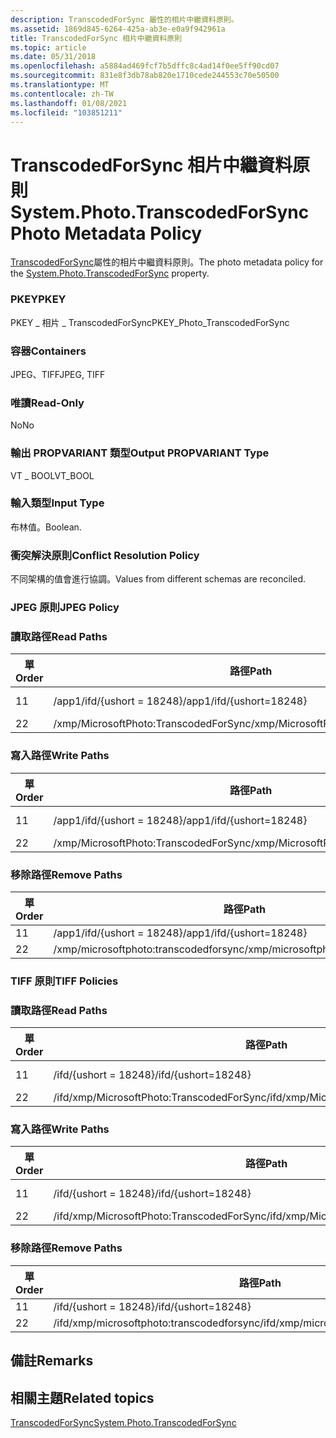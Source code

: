 ```yaml
---
description: TranscodedForSync 屬性的相片中繼資料原則。
ms.assetid: 1869d845-6264-425a-ab3e-e0a9f942961a
title: TranscodedForSync 相片中繼資料原則
ms.topic: article
ms.date: 05/31/2018
ms.openlocfilehash: a5884ad469fcf7b5dffc8c4ad14f0ee5ff90cd07
ms.sourcegitcommit: 831e8f3db78ab820e1710cede244553c70e50500
ms.translationtype: MT
ms.contentlocale: zh-TW
ms.lasthandoff: 01/08/2021
ms.locfileid: "103851211"
---
```

# <a name="systemphototranscodedforsync-photo-metadata-policy"></a><span data-ttu-id="ed702-103">TranscodedForSync 相片中繼資料原則</span><span class="sxs-lookup"><span data-stu-id="ed702-103">System.Photo.TranscodedForSync Photo Metadata Policy</span></span>

<span data-ttu-id="ed702-104">[TranscodedForSync](../properties/props-system-photo-transcodedforsync.md)屬性的相片中繼資料原則。</span><span class="sxs-lookup"><span data-stu-id="ed702-104">The photo metadata policy for the [System.Photo.TranscodedForSync](../properties/props-system-photo-transcodedforsync.md) property.</span></span>

### <a name="pkey"></a><span data-ttu-id="ed702-105">PKEY</span><span class="sxs-lookup"><span data-stu-id="ed702-105">PKEY</span></span>

<span data-ttu-id="ed702-106">PKEY \_ 相片 \_ TranscodedForSync</span><span class="sxs-lookup"><span data-stu-id="ed702-106">PKEY\_Photo\_TranscodedForSync</span></span>

### <a name="containers"></a><span data-ttu-id="ed702-107">容器</span><span class="sxs-lookup"><span data-stu-id="ed702-107">Containers</span></span>

<span data-ttu-id="ed702-108">JPEG、TIFF</span><span class="sxs-lookup"><span data-stu-id="ed702-108">JPEG, TIFF</span></span>

### <a name="read-only"></a><span data-ttu-id="ed702-109">唯讀</span><span class="sxs-lookup"><span data-stu-id="ed702-109">Read-Only</span></span>

<span data-ttu-id="ed702-110">No</span><span class="sxs-lookup"><span data-stu-id="ed702-110">No</span></span>

### <a name="output-propvariant-type"></a><span data-ttu-id="ed702-111">輸出 PROPVARIANT 類型</span><span class="sxs-lookup"><span data-stu-id="ed702-111">Output PROPVARIANT Type</span></span>

<span data-ttu-id="ed702-112">VT \_ BOOL</span><span class="sxs-lookup"><span data-stu-id="ed702-112">VT\_BOOL</span></span>

### <a name="input-type"></a><span data-ttu-id="ed702-113">輸入類型</span><span class="sxs-lookup"><span data-stu-id="ed702-113">Input Type</span></span>

<span data-ttu-id="ed702-114">布林值。</span><span class="sxs-lookup"><span data-stu-id="ed702-114">Boolean.</span></span>

### <a name="conflict-resolution-policy"></a><span data-ttu-id="ed702-115">衝突解決原則</span><span class="sxs-lookup"><span data-stu-id="ed702-115">Conflict Resolution Policy</span></span>

<span data-ttu-id="ed702-116">不同架構的值會進行協調。</span><span class="sxs-lookup"><span data-stu-id="ed702-116">Values from different schemas are reconciled.</span></span>

### <a name="jpeg-policy"></a><span data-ttu-id="ed702-117">JPEG 原則</span><span class="sxs-lookup"><span data-stu-id="ed702-117">JPEG Policy</span></span>

### <a name="read-paths"></a><span data-ttu-id="ed702-118">讀取路徑</span><span class="sxs-lookup"><span data-stu-id="ed702-118">Read Paths</span></span>



| <span data-ttu-id="ed702-119">單</span><span class="sxs-lookup"><span data-stu-id="ed702-119">Order</span></span> | <span data-ttu-id="ed702-120">路徑</span><span class="sxs-lookup"><span data-stu-id="ed702-120">Path</span></span>                                  | <span data-ttu-id="ed702-121">磁片格式</span><span class="sxs-lookup"><span data-stu-id="ed702-121">Disk Format</span></span>  |
|-------|---------------------------------------|--------------|
| <span data-ttu-id="ed702-122">1</span><span class="sxs-lookup"><span data-stu-id="ed702-122">1</span></span>     | <span data-ttu-id="ed702-123">/app1/ifd/{ushort = 18248}</span><span class="sxs-lookup"><span data-stu-id="ed702-123">/app1/ifd/{ushort=18248}</span></span>              | <span data-ttu-id="ed702-124">bool \_ ushort</span><span class="sxs-lookup"><span data-stu-id="ed702-124">bool\_ushort</span></span> |
| <span data-ttu-id="ed702-125">2</span><span class="sxs-lookup"><span data-stu-id="ed702-125">2</span></span>     | <span data-ttu-id="ed702-126">/xmp/MicrosoftPhoto:TranscodedForSync</span><span class="sxs-lookup"><span data-stu-id="ed702-126">/xmp/MicrosoftPhoto:TranscodedForSync</span></span> |              |



 

### <a name="write-paths"></a><span data-ttu-id="ed702-127">寫入路徑</span><span class="sxs-lookup"><span data-stu-id="ed702-127">Write Paths</span></span>



| <span data-ttu-id="ed702-128">單</span><span class="sxs-lookup"><span data-stu-id="ed702-128">Order</span></span> | <span data-ttu-id="ed702-129">路徑</span><span class="sxs-lookup"><span data-stu-id="ed702-129">Path</span></span>                                  | <span data-ttu-id="ed702-130">磁片格式</span><span class="sxs-lookup"><span data-stu-id="ed702-130">Disk Format</span></span>  |
|-------|---------------------------------------|--------------|
| <span data-ttu-id="ed702-131">1</span><span class="sxs-lookup"><span data-stu-id="ed702-131">1</span></span>     | <span data-ttu-id="ed702-132">/app1/ifd/{ushort = 18248}</span><span class="sxs-lookup"><span data-stu-id="ed702-132">/app1/ifd/{ushort=18248}</span></span>              | <span data-ttu-id="ed702-133">bool \_ ushort</span><span class="sxs-lookup"><span data-stu-id="ed702-133">bool\_ushort</span></span> |
| <span data-ttu-id="ed702-134">2</span><span class="sxs-lookup"><span data-stu-id="ed702-134">2</span></span>     | <span data-ttu-id="ed702-135">/xmp/MicrosoftPhoto:TranscodedForSync</span><span class="sxs-lookup"><span data-stu-id="ed702-135">/xmp/MicrosoftPhoto:TranscodedForSync</span></span> |              |



 

### <a name="remove-paths"></a><span data-ttu-id="ed702-136">移除路徑</span><span class="sxs-lookup"><span data-stu-id="ed702-136">Remove Paths</span></span>



| <span data-ttu-id="ed702-137">單</span><span class="sxs-lookup"><span data-stu-id="ed702-137">Order</span></span> | <span data-ttu-id="ed702-138">路徑</span><span class="sxs-lookup"><span data-stu-id="ed702-138">Path</span></span>                                  |
|-------|---------------------------------------|
| <span data-ttu-id="ed702-139">1</span><span class="sxs-lookup"><span data-stu-id="ed702-139">1</span></span>     | <span data-ttu-id="ed702-140">/app1/ifd/{ushort = 18248}</span><span class="sxs-lookup"><span data-stu-id="ed702-140">/app1/ifd/{ushort=18248}</span></span>              |
| <span data-ttu-id="ed702-141">2</span><span class="sxs-lookup"><span data-stu-id="ed702-141">2</span></span>     | <span data-ttu-id="ed702-142">/xmp/microsoftphoto:transcodedforsync</span><span class="sxs-lookup"><span data-stu-id="ed702-142">/xmp/microsoftphoto:transcodedforsync</span></span> |



 

### <a name="tiff-policies"></a><span data-ttu-id="ed702-143">TIFF 原則</span><span class="sxs-lookup"><span data-stu-id="ed702-143">TIFF Policies</span></span>

### <a name="read-paths"></a><span data-ttu-id="ed702-144">讀取路徑</span><span class="sxs-lookup"><span data-stu-id="ed702-144">Read Paths</span></span>



| <span data-ttu-id="ed702-145">單</span><span class="sxs-lookup"><span data-stu-id="ed702-145">Order</span></span> | <span data-ttu-id="ed702-146">路徑</span><span class="sxs-lookup"><span data-stu-id="ed702-146">Path</span></span>                                      | <span data-ttu-id="ed702-147">磁片格式</span><span class="sxs-lookup"><span data-stu-id="ed702-147">Disk Format</span></span>  |
|-------|-------------------------------------------|--------------|
| <span data-ttu-id="ed702-148">1</span><span class="sxs-lookup"><span data-stu-id="ed702-148">1</span></span>     | <span data-ttu-id="ed702-149">/ifd/{ushort = 18248}</span><span class="sxs-lookup"><span data-stu-id="ed702-149">/ifd/{ushort=18248}</span></span>                       | <span data-ttu-id="ed702-150">bool \_ ushort</span><span class="sxs-lookup"><span data-stu-id="ed702-150">bool\_ushort</span></span> |
| <span data-ttu-id="ed702-151">2</span><span class="sxs-lookup"><span data-stu-id="ed702-151">2</span></span>     | <span data-ttu-id="ed702-152">/ifd/xmp/MicrosoftPhoto:TranscodedForSync</span><span class="sxs-lookup"><span data-stu-id="ed702-152">/ifd/xmp/MicrosoftPhoto:TranscodedForSync</span></span> |              |



 

### <a name="write-paths"></a><span data-ttu-id="ed702-153">寫入路徑</span><span class="sxs-lookup"><span data-stu-id="ed702-153">Write Paths</span></span>



| <span data-ttu-id="ed702-154">單</span><span class="sxs-lookup"><span data-stu-id="ed702-154">Order</span></span> | <span data-ttu-id="ed702-155">路徑</span><span class="sxs-lookup"><span data-stu-id="ed702-155">Path</span></span>                                      | <span data-ttu-id="ed702-156">磁片格式</span><span class="sxs-lookup"><span data-stu-id="ed702-156">Disk Format</span></span>  |
|-------|-------------------------------------------|--------------|
| <span data-ttu-id="ed702-157">1</span><span class="sxs-lookup"><span data-stu-id="ed702-157">1</span></span>     | <span data-ttu-id="ed702-158">/ifd/{ushort = 18248}</span><span class="sxs-lookup"><span data-stu-id="ed702-158">/ifd/{ushort=18248}</span></span>                       | <span data-ttu-id="ed702-159">bool \_ ushort</span><span class="sxs-lookup"><span data-stu-id="ed702-159">bool\_ushort</span></span> |
| <span data-ttu-id="ed702-160">2</span><span class="sxs-lookup"><span data-stu-id="ed702-160">2</span></span>     | <span data-ttu-id="ed702-161">/ifd/xmp/MicrosoftPhoto:TranscodedForSync</span><span class="sxs-lookup"><span data-stu-id="ed702-161">/ifd/xmp/MicrosoftPhoto:TranscodedForSync</span></span> |              |



 

### <a name="remove-paths"></a><span data-ttu-id="ed702-162">移除路徑</span><span class="sxs-lookup"><span data-stu-id="ed702-162">Remove Paths</span></span>



| <span data-ttu-id="ed702-163">單</span><span class="sxs-lookup"><span data-stu-id="ed702-163">Order</span></span> | <span data-ttu-id="ed702-164">路徑</span><span class="sxs-lookup"><span data-stu-id="ed702-164">Path</span></span>                                      |
|-------|-------------------------------------------|
| <span data-ttu-id="ed702-165">1</span><span class="sxs-lookup"><span data-stu-id="ed702-165">1</span></span>     | <span data-ttu-id="ed702-166">/ifd/{ushort = 18248}</span><span class="sxs-lookup"><span data-stu-id="ed702-166">/ifd/{ushort=18248}</span></span>                       |
| <span data-ttu-id="ed702-167">2</span><span class="sxs-lookup"><span data-stu-id="ed702-167">2</span></span>     | <span data-ttu-id="ed702-168">/ifd/xmp/microsoftphoto:transcodedforsync</span><span class="sxs-lookup"><span data-stu-id="ed702-168">/ifd/xmp/microsoftphoto:transcodedforsync</span></span> |



 

## <a name="remarks"></a><span data-ttu-id="ed702-169">備註</span><span class="sxs-lookup"><span data-stu-id="ed702-169">Remarks</span></span>

## <a name="related-topics"></a><span data-ttu-id="ed702-170">相關主題</span><span class="sxs-lookup"><span data-stu-id="ed702-170">Related topics</span></span>

<dl> <dt>

[<span data-ttu-id="ed702-171">TranscodedForSync</span><span class="sxs-lookup"><span data-stu-id="ed702-171">System.Photo.TranscodedForSync</span></span>](../properties/props-system-photo-transcodedforsync.md)
</dt> </dl>

 

 
